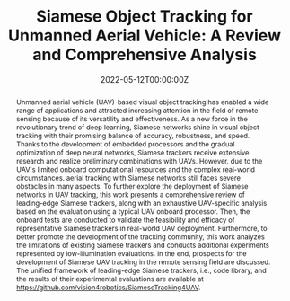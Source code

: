 ---
title: "Siamese Object Tracking for Unmanned Aerial Vehicle: A Review and Comprehensive Analysis"
authors:
- Changhong Fu
- Kunhan Lu
- Guangze Zheng
- admin
- Ziang Cao
- Bowen Li
date: "2022-05-12T00:00:00Z"
doi: ""

# Schedule page publish date (NOT publication's date).
publishDate: "2022-05-12T00:00:00Z"

# Publication type.
# Legend: 0 = Uncategorized; 1 = Conference paper; 2 = Journal article;
# 3 = Preprint / Working Paper; 4 = Report; 5 = Book; 6 = Book section;
# 7 = Thesis; 8 = Patent
publication_types: ["3"]

# Publication name and optional abbreviated publication name.
publication: arxiv, 2022.
publication_short: In *arxiv2022*

abstract: Unmanned aerial vehicle (UAV)-based visual object tracking has enabled a wide range of applications and attracted increasing attention in the field of remote sensing because of its versatility and effectiveness. As a new force in the revolutionary trend of deep learning, Siamese networks shine in visual object tracking with their promising balance of accuracy, robustness, and speed. Thanks to the development of embedded processors and the gradual optimization of deep neural networks, Siamese trackers receive extensive research and realize preliminary combinations with UAVs. However, due to the UAV's limited onboard computational resources and the complex real-world circumstances, aerial tracking with Siamese networks still faces severe obstacles in many aspects. To further explore the deployment of Siamese networks in UAV tracking, this work presents a comprehensive review of leading-edge Siamese trackers, along with an exhaustive UAV-specific analysis based on the evaluation using a typical UAV onboard processor. Then, the onboard tests are conducted to validate the feasibility and efficacy of representative Siamese trackers in real-world UAV deployment. Furthermore, to better promote the development of the tracking community, this work analyzes the limitations of existing Siamese trackers and conducts additional experiments represented by low-illumination evaluations. In the end, prospects for the development of Siamese UAV tracking in the remote sensing field are discussed. The unified framework of leading-edge Siamese trackers, i.e., code library, and the results of their experimental evaluations are available at https://github.com/vision4robotics/SiameseTracking4UAV.
# Summary. An optional shortened abstract.
# 

tags:
- Unmanned aerial vehicle (UAV)
- Vision-based aerial object tracking
- Siamese networks
- Review & comprehensive analysis
featured: false

links:
#- name: Custom Link
#  url: http://example.org
url_pdf: https://arxiv.org/abs/2205.04281
url_code: https://github.com/vision4robotics/SiameseTracking4UAV
url_dataset: ''
url_poster: ''
url_project: ''
url_slides: ''
url_source: ''
url_video: ''
# Featured image
# To use, add an image named `featured.jpg/png` to your page's folder. 
image:
  caption: ""
  focal_point: ""
  preview_only: false

# Associated Projects (optional).
#   Associate this publication with one or more of your projects.
#   Simply enter your project's folder or file name without extension.
#   E.g. `internal-project` references `content/project/internal-project/index.md`.
#   Otherwise, set `projects: []`.
# projects:
# - internal-project

# Slides (optional).
#   Associate this publication with Markdown slides.
#   Simply enter your slide deck's filename without extension.
#   E.g. `slides: "example"` references `content/slides/example/index.md`.
#   Otherwise, set `slides: ""`.
# slides: example
---